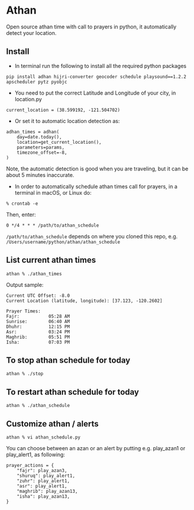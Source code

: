# Athan
Open source athan time with call to prayers in python, it automatically detect your location.

## Install

- In terminal run the following to install all the required python packages

```
pip install adhan hijri-converter geocoder schedule playsound==1.2.2 apscheduler pytz pyobjc
```

- You need to put the correct Latitude and Longitude of your city, in location.py 

```
current_location = (38.599192, -121.504702)

```

- Or set it to automatic location detection as:

```
adhan_times = adhan(
    day=date.today(),
    location=get_current_location(),
    parameters=params,
    timezone_offset=-8,
)
```

Note, the automatic detection is good when you are traveling, but it can be about 5 minutes inaccurate.

- In order to automatically schedule athan times call for prayers, in a terminal in macOS, or Linux do:

```
% crontab -e
```

Then, enter:

```
0 */4 * * * /path/to/athan_schedule
```

`/path/to/athan_schedule` depends on where you cloned this repo, e.g. `/Users/username/python/athan/athan_schedule`

## List current athan times

```
athan % ./athan_times 
```

Output sample:

```
Current UTC Offset: -8.0
Current Location (latitude, longitude): [37.123, -120.2602]

Prayer Times:
Fajr:           05:28 AM
Sunrise:        06:40 AM
Dhuhr:          12:15 PM
Asr:            03:24 PM
Maghrib:        05:51 PM
Isha:           07:03 PM
```

## To stop athan schedule for today

```
athan % ./stop 
```

## To restart athan schedule for today

```
athan % ./athan_schedule 
```

## Customize athan / alerts

```
athan % vi athan_schedule.py
```

You can choose between an azan or an alert by putting e.g. play_azan1 or play_alert1, as following:

```
prayer_actions = {
    "fajr": play_azan3,
    "shuruq": play_alert1,
    "zuhr": play_alert1,
    "asr": play_alert1,
    "maghrib": play_azan13,
    "isha": play_azan13,
}
```
